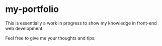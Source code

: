 # my-portfolio

This is essentially a work in progress to show my knowledge in front-end web development.

Feel free to give me your thoughts and tips.
